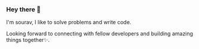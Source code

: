 ### Hey there 👋

I'm sourav, I like to solve problems and write code.

Looking forward to connecting with fellow developers and building amazing things together✨.






